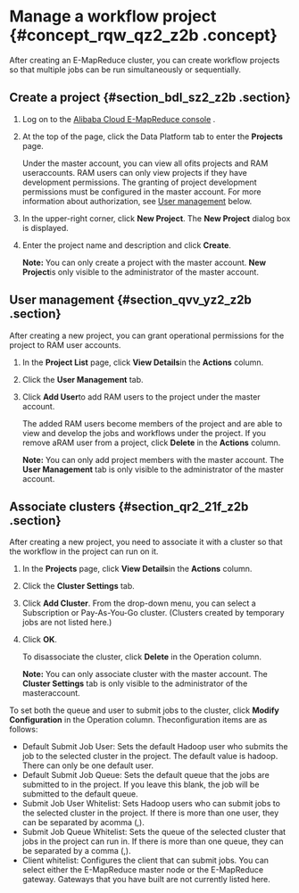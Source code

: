 # Manage a workflow project {#concept_rqw_qz2_z2b .concept}

After creating an E-MapReduce cluster, you can create workflow projects so that multiple jobs can be run simultaneously or sequentially.

## Create a project {#section_bdl_sz2_z2b .section}

1.  Log on to the [Alibaba Cloud E-MapReduce console](https://partners-intl.console.aliyun.com/#/emr) .
2.  At the top of the page, click the Data Platform tab to enter the **Projects** page.

    Under the master account, you can view all ofits projects and RAM useraccounts. RAM users can only view projects if they have development permissions. The granting of project development permissions must be configured in the master account. For more information about authorization, see [User management](#section_qvv_yz2_z2b) below.

3.  In the upper-right corner, click **New Project**. The **New Project** dialog box is displayed.
4.  Enter the project name and description and click **Create**.

    **Note:** You can only create a project with the master account. **New Project**is only visible to the administrator of the master account.


## User management {#section_qvv_yz2_z2b .section}

After creating a new project, you can grant operational permissions for the project to RAM user accounts.

1.  In the **Project List** page, click **View Details**in the **Actions** column.
2.  Click the **User Management** tab.
3.  Click **Add User**to add RAM users to the project under the master account.

    The added RAM users become members of the project and are able to view and develop the jobs and workflows under the project. If you remove aRAM user from a project, click **Delete** in the **Actions** column.

    **Note:** You can only add project members with the master account. The **User Management** tab is only visible to the administrator of the master account.


## Associate clusters {#section_qr2_21f_z2b .section}

After creating a new project, you need to associate it with a cluster so that the workflow in the project can run on it.

1.  In the **Projects** page, click **View Details**in the **Actions** column.
2.  Click the **Cluster Settings** tab.
3.  Click **Add Cluster**. From the drop-down menu, you can select a Subscription or Pay-As-You-Go cluster. \(Clusters created by temporary jobs are not listed here.\)
4.  Click **OK**.

    To disassociate the cluster, click **Delete** in the Operation column.

    **Note:** You can only associate cluster with the master account. The **Cluster Settings** tab is only visible to the administrator of the masteraccount.


To set both the queue and user to submit jobs to the cluster, click **Modify Configuration** in the Operation column. Theconfiguration items are as follows:

-   Default Submit Job User: Sets the default Hadoop user who submits the job to the selected cluster in the project. The default value is hadoop. There can only be one default user.
-   Default Submit Job Queue: Sets the default queue that the jobs are submitted to in the project. If you leave this blank, the job will be submitted to the default queue.
-   Submit Job User Whitelist: Sets Hadoop users who can submit jobs to the selected cluster in the project. If there is more than one user, they can be separated by acomma \(,\).
-   Submit Job Queue Whitelist: Sets the queue of the selected cluster that jobs in the project can run in. If there is more than one queue, they can be separated by a comma \(,\).
-   Client whitelist: Configures the client that can submit jobs. You can select either the E-MapReduce master node or the E-MapReduce gateway. Gateways that you have built are not currently listed here.

